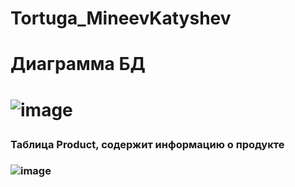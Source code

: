 # Tortuga_MineevKatyshev

<h1> Диаграмма БД<h1>

![image](https://user-images.githubusercontent.com/80113075/194526754-e1b3dc64-20b9-4508-9b18-d723545043cc.png)

<h3>Таблица Product, содержит информацию о продукте<h3>
 
  ![image](https://user-images.githubusercontent.com/80113075/194527276-40fbc823-6ee3-4b79-8fc5-cc29d3f8cc53.png)

